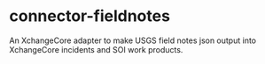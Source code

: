 # connector-fieldnotes
An XchangeCore adapter to make USGS field notes json output into XchangeCore incidents and SOI work products.
